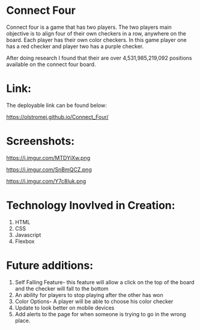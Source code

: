 # Connect Four

Connect four is a game that has two players. The two players main objective is to align four of their own checkers in a row, anywhere on the board. Each player has their own color checkers. In this game player one has a red checker and player two has a purple checker.

After doing research I found that their are over 4,531,985,219,092 positions available on the connect four board.



# Link:

The deployable link can be found below:

https://olstromej.github.io/Connect_Four/




# Screenshots:

https://i.imgur.com/MTDYjXw.png

https://i.imgur.com/SnBmQCZ.png

https://i.imgur.com/Y7c8Iuk.png


# Technology Inovlved in Creation:
1. HTML
2. CSS
3. Javascript
4. Flexbox


# Future additions:
1. Self Falling Feature- this feature will allow a click on the top of the board and the checker will fall to the bottom
2. An ability for players to stop playing after the other has won
3. Color Options- A player will be able to choose his color checker
4. Update to look better on mobile devices
5. Add alerts to the page for when someone is trying to go in the wrong place.
